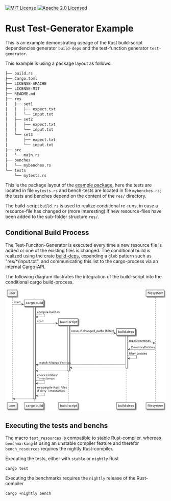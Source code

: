 [![MIT License](http://img.shields.io/badge/license-MIT-blue.svg)](https://github.com/frehberg/test-generator/blob/master/LICENSE-MIT)
[![Apache 2.0 Licensed](http://img.shields.io/badge/license-Apache-blue.svg)](https://github.com/frehberg/test-generator/blob/master/LICENSE-APACHE)
# Rust Test-Generator Example

This is an example demonstrating useage of the Rust build-script dependencies generator  `build-deps` and 
the test-function generator `test-generator`.

This example is using a package layout as follows:
```
├── build.rs
├── Cargo.toml
├── LICENSE-APACHE
├── LICENSE-MIT
├── README.md
├── res
│   ├── set1
│   │   ├── expect.txt
│   │   └── input.txt
│   ├── set2
│   │   ├── expect.txt
│   │   └── input.txt
│   └── set3
│       ├── expect.txt
│       └── input.txt
├── src
│   └── main.rs
├── benches
│   └── mybenches.rs
└── tests
    └── mytests.rs
```

This is the package layout of the [example package](https://github.com/frehberg/test-generator/tree/master/example), 
here the tests are located in file `mytests.rs` and bench-tests are located in file `mybenches.rs`; the tests and benches depend 
on the content of the `res/` directory.

The build-script `build.rs` is used to realize conditional re-runs, in case a resource-file has changed or 
(more interesting) if new resource-files have been added to the sub-folder structure `res/`. 
 
## Conditional Build Process

The Test-Funciton-Generator is executed every time a new resource file is added or one of the existing files is changed.
The conditional build is realized using the crate [build-deps](https://crates.io/crates/build-deps), 
expanding a `glob` pattern such as "res/*/input.txt", and communicating this list to the cargo-process via an
 internal Cargo-API.

The following diagram illustrates the integration of the build-script into the conditional cargo build-process.

![ <Diagram - Build Script Intregration> ](docs/build-script-sequence.png)

## Executing the tests and benchs

The macro `test_resources` is compatible to stable Rust-compiler, whereas `benchmarking` is using an unstable compiler
 feature and therefor `bench_resources` requires the  nightly Rust-compiler.

Executing the tests, either with `stable` or `nightly` Rust
```
cargo test
```

Executing the benchmarks requires the  `nightly` release of the Rust-compiler
```
cargo +nightly bench 
```
[licence-badge]: https://img.shields.io/badge/License-Apache%202.0-blue.svg
[licence-url]: LICENSE.md
